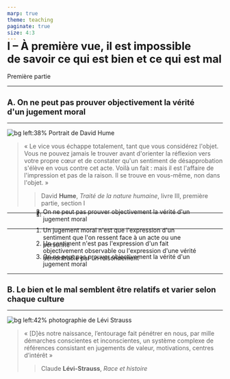 ```yaml
---
marp: true
theme: teaching
paginate: true
size: 4:3
---
```


<!-- _class: partie -->
<style scoped>
h1{font-size:180%!important; padding:0!important; margin-top:-20px!important;}
</style>
# I – À première vue, il est impossible de savoir ce qui est bien et ce qui est mal
Première partie


---
<!-- _class: souspartie -->
<style scoped>
h2{font-size:135%;}
</style>
## A. On ne peut pas prouver objectivement la vérité d'un jugement moral

---
<!-- _class: citationC fpp-->

![bg left:38% Portrait de David Hume](https://upload.wikimedia.org/wikipedia/commons/e/ea/Painting_of_David_Hume.jpg)

>« Le vice vous échappe totalement, tant que vous considérez l'objet. Vous ne pouvez jamais le trouver avant d'orienter la réflexion vers votre propre cœur et de constater qu'un sentiment de désapprobation s'élève en vous contre cet acte. Voilà un fait : mais il est l'affaire de l'impression et pas de la raison. Il se trouve en vous-même, non dans l'objet. »
>>David **Hume**, _Traité de la nature humaine_, livre III, première partie, section I


---
<!-- _class: exercice argumentation -->

1. 
2. 
3. On ne peut pas prouver objectivement la vérité d'un jugement moral

---
<!-- _class: exercice argumentation fpp -->
<style scoped>
ol li{margin-top:-20px; padding:0; margin-bottom:0;}
ol {margin-left:60px!important; margin-right:60px!important;}
section:before{margin-bottom:20px!important}
</style>

1. Un jugement moral n'est que l'expression d'un sentiment que l'on ressent face à un acte ou une personne
2. Un sentiment n'est pas l'expression d'un fait objectivement observable ou l'expression d'une vérité démontrable par un raisonnement
3. On ne peut pas prouver objectivement la vérité d'un jugement moral

---
<!-- _class: souspartie -->
<style scoped>
h2{font-size:130%;}
</style>
## B. Le bien et le mal semblent être relatifs et varier selon chaque culture

---
<!-- _class: citationC fppppppppp-->

![bg left:42% photographie de Lévi Strauss](https://lh3.googleusercontent.com/proxy/iQSg9c9zGSMW2Yt20d271aQD1ptlPkrgFHzmtejCLZ350gx2j_kYBMQXI5wJsHK0CXwFvAC1MgBLVRyS17BigJhOg7jixedTXrpqON9FN4cqiRJiphDnKacPNUI4N042wAdl)

>« [D]ès notre naissance, l’entourage fait pénétrer en nous, par mille démarches conscientes et inconscientes, un système complexe de références consistant en jugements de valeur, motivations, centres d’intérêt »
>>Claude **Lévi-Strauss**, _Race et histoire_

